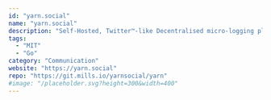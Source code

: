 ```yaml
---
id: "yarn.social"
name: "yarn.social"
description: "Self-Hosted, Twitter™-like Decentralised micro-logging platform. No ads, no tracking, your content, your data."
tags:
  - "MIT"
  - "Go"
category: "Communication"
website: "https://yarn.social"
repo: "https://git.mills.io/yarnsocial/yarn"
#image: "/placeholder.svg?height=300&width=400"
---
```


